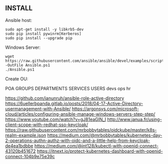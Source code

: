 ## INSTALL

Ansible host:
```
sudo apt-get install -y libkrb5-dev
sudo pip install pywinrm[Kerberos]
sudo pip install --upgrade pip
``` 

Windows Server:
```
wget https://raw.githubusercontent.com/ansible/ansible/devel/examples/scripts/ConfigureRemotingForAnsible.ps1 -OutFile Ansible.ps1
./Ansible.ps1
``` 

Create OU:

POA
  GROUPS
    DEPARTMENTS
    SERVICES
  USERS
    devs
    ops
    hr


https://github.com/ianunruh/ansible-role-active-directory
https://6uellerbpanda.gitlab.io/posts/2018/04-17-Active-Directory-usermanagement-with-Ansible/
https://argonsys.com/microsoft-cloud/articles/configuring-ansible-manage-windows-servers-step-step/
https://www.youtube.com/watch?v=gJ81eaGlN_I
http://www.janua.fr/using-client-scope-with-redhat-sso-keycloak/
https://raw.githubusercontent.com/mrbobbytables/oidckube/master/k8s-realm-example.json
https://medium.com/@mrbobbytables/kubernetes-day-2-operations-authn-authz-with-oidc-and-a-little-help-from-keycloak-de4ea1bdbbe
https://medium.com/@int128/kubectl-with-openid-connect-43120b451672
https://itnext.io/protect-kubernetes-dashboard-with-openid-connect-104b9e75e39c
